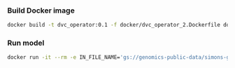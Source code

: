 ### Build Docker image
```bash
docker build -t dvc_operator:0.1 -f docker/dvc_operator_2.Dockerfile docker
```

### Run model
```bash
docker run -it --rm -e IN_FILE_NAME='gs://genomics-public-data/simons-genome-diversity-project/reports/Simons_Genome_Diversity_Project_sample_reference_results.csv'  dvc_operator:0.1
```
